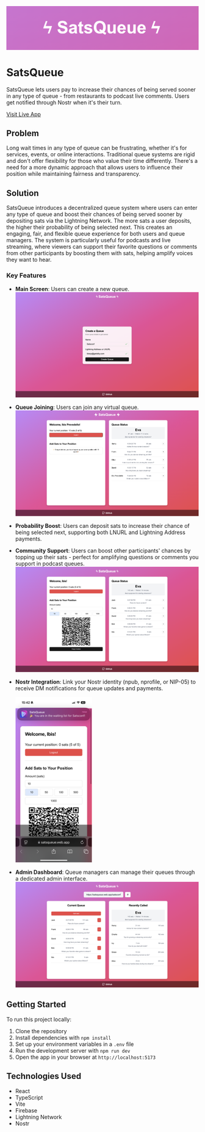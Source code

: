 ![Header](images/header.png)

# SatsQueue

SatsQueue lets users pay to increase their chances of being served sooner in any type of queue - from restaurants to podcast live comments. Users get notified through Nostr when it's their turn.

[Visit Live App](https://satsqueue.web.app)

## Problem

Long wait times in any type of queue can be frustrating, whether it's for services, events, or online interactions. Traditional queue systems are rigid and don't offer flexibility for those who value their time differently. There's a need for a more dynamic approach that allows users to influence their position while maintaining fairness and transparency.

## Solution

SatsQueue introduces a decentralized queue system where users can enter any type of queue and boost their chances of being served sooner by depositing sats via the Lightning Network. The more sats a user deposits, the higher their probability of being selected next. This creates an engaging, fair, and flexible queue experience for both users and queue managers. The system is particularly useful for podcasts and live streaming, where viewers can support their favorite questions or comments from other participants by boosting them with sats, helping amplify voices they want to hear.

### Key Features

- **Main Screen**: Users can create a new queue.
  ![Main Screen](images/main.png)
- **Queue Joining**: Users can join any virtual queue.
  ![Queue Interface](images/queue.png)
- **Probability Boost**: Users can deposit sats to increase their chance of being selected next, supporting both LNURL and Lightning Address payments.
- **Community Support**: Users can boost other participants' chances by topping up their sats - perfect for amplifying questions or comments you support in podcast queues.
  ![Deposit Screen](images/deposit.png)
- **Nostr Integration**: Link your Nostr identity (npub, nprofile, or NIP-05) to receive DM notifications for queue updates and payments.

  <img src="images/notification.png" width="200" alt="Nostr Notification">

- **Admin Dashboard**: Queue managers can manage their queues through a dedicated admin interface.
  ![Admin Dashboard](images/admin.png)

## Getting Started

To run this project locally:

1. Clone the repository
2. Install dependencies with `npm install`
3. Set up your environment variables in a `.env` file
4. Run the development server with `npm run dev`
5. Open the app in your browser at `http://localhost:5173`

## Technologies Used

- React
- TypeScript
- Vite
- Firebase
- Lightning Network
- Nostr
